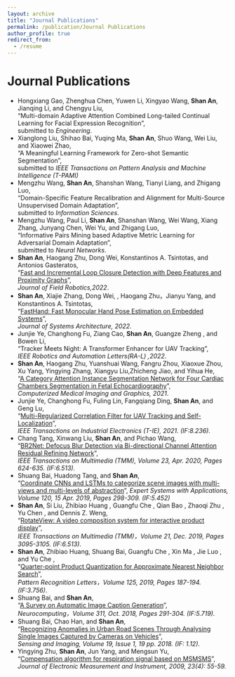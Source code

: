 ```yaml
---
layout: archive
title: "Journal Publications"
permalink: /publication/Journal Publications
author_profile: true
redirect_from:
  - /resume
---
```

Journal Publications
======
* Hongxiang Gao, Zhenghua Chen, Yuwen Li, Xingyao Wang, **Shan An**, Jianqing Li, and Chengyu Liu,   
 “Multi-domain Adaptive Attention Combined Long-tailed Continual Learning for Facial Expression Recognition”,   
 submitted to *Engineering*.
* Xianglong Liu, Shihao Bai, Yuqing Ma, **Shan An**, Shuo Wang, Wei Liu, and Xiaowei Zhao,   
 “A Meaningful Learning Framework for Zero-shot Semantic Segmentation”,   
 submitted to *IEEE Transactions on Pattern Analysis and Machine Intelligence (T-PAMI)*
 * Mengzhu Wang, **Shan An**, Shanshan Wang, Tianyi Liang, and Zhigang Luo,   
 “Domain-Specific Feature Recalibration and Alignment for Multi-Source Unsupervised Domain Adaptation”,   
 submitted to *Information Sciences*.
* Mengzhu Wang, Paul Li, **Shan An**, Shanshan Wang, Wei Wang, Xiang Zhang, Junyang Chen, Wei Yu, and Zhigang Luo,   
 “Informative Pairs Mining based Adaptive Metric Learning for Adversarial Domain Adaptation”,   
 submitted to *Neural Networks*.
* **Shan An**, Haogang Zhu, Dong Wei, Konstantinos A. Tsintotas, and Antonios Gasteratos,   
 “[Fast and Incremental Loop Closure Detection with Deep Features and Proximity Graphs](https://arxiv.org/abs/2010.11703)”,  
  *Journal of Field Robotics,2022*. 
* **Shan An**, Xiajie Zhang, Dong Wei, , Haogang Zhu，Jianyu Yang, and Konstantinos A. Tsintotas,   
 “[FastHand: Fast Monocular Hand Pose Estimation on Embedded Systems](https://www.sciencedirect.com/science/article/abs/pii/S1383762121002514)”,  
 *Journal of Systems Architecture, 2022*.
* Junjie Ye, Changhong Fu, Ziang Cao, **Shan An**, Guangze Zheng , and Bowen Li,  
 “Tracker Meets Night: A Transformer Enhancer for UAV Tracking”,   
 *IEEE Robotics and Automation Letters(RA-L) ,2022*.
* **Shan An**, Haogang Zhu, Yuanshuai Wang, Fangru Zhou, Xiaoxue Zhou, Xu Yang, Yingying Zhang, Xiangyu Liu,Zhicheng Jiao, and Yihua He,  
 “[A Category Attention Instance Segmentation Network for Four Cardiac Chambers Segmentation in Fetal Echocardiography](https://www.sciencedirect.com/science/article/pii/S0895611121001324)”,   
 *Computerized Medical Imaging and Graphics, 2021*. 
* Junjie Ye, Changhong Fu, Fuling Lin, Fangqiang Ding, **Shan An**, and Geng Lu,   
 “[Multi-Regularized Correlation Filter for UAV Tracking and Self-Localization](https://ieeexplore.ieee.org/abstract/document/9457090)”,   
  *IEEE Transactions on Industrial Electronics (T-IE), 2021. (IF:8.236).*
* Chang Tang, Xinwang Liu, **Shan An**, and Pichao Wang,   
 “[BR2Net: Defocus Blur Detection via Bi-directional Channel Attention Residual Refining Network](https://ieeexplore.ieee.org/document/9057632)”,    
 *IEEE Transactions on Multimedia (TMM), Volume 23, Apr. 2020, Pages 624-635. (IF:6.513).*
* Shuang Bai, Huadong Tang, and **Shan An**,   
 “[Coordinate CNNs and LSTMs to categorize scene images with multi-views and multi-levels of abstraction](https://www.sciencedirect.com/science/article/pii/S0957417418305700)”, 
 *Expert Systems with Applications, Volume 120, 15 Apr. 2019, Pages 298-309. (IF:5.452)*
* **Shan An**, Si Liu, Zhibiao Huang , Guangfu Che , Qian Bao , Zhaoqi Zhu , Yu Chen , and   Dennis Z. Weng,   
 “[RotateView: A video composition system for interactive product display](https://ieeexplore.ieee.org/document/8721552)”,   
 *IEEE Transactions on Multimedia (TMM)，Volume 21, Dec. 2019, Pages 3095-3105. (IF:6.513)*.
* **Shan An**, Zhibiao Huang, Shuang Bai, Guangfu Che , Xin Ma , Jie Luo , and Yu Che ,  
 “[Quarter-point Product Quantization for Approximate Nearest Neighbor Search](https://www.sciencedirect.com/science/article/pii/S0167865519301242)”,   
  *Pattern Recognition Letters，Volume 125, 2019, Pages 187-194. (IF:3.756)*. 
* Shuang Bai, and **Shan An**,   
 “[A Survey on Automatic Image Caption Generation](https://www.sciencedirect.com/science/article/pii/S0925231218306659)”,  
 *Neurocomputing，Volume 311, Oct. 2018, Pages 291-304. (IF:5.719).*
* Shuang Bai, Chao Han, and **Shan An**,  
 “[Recognizing Anomalies in Urban Road Scenes Through Analysing Single Images Captured by Cameras on Vehicles](https://link.springer.com/article/10.1007/s11220-018-0218-7)”,   
 *Sensing and Imaging, Volume 19, Issue 1, 19 pp. 2018. (IF: 1.12)*.
* Yingying Zhu, **Shan An**, Jun Yang, and Mengsun Yu,  
 “[Compensation algorithm for respiration signal based on MSMSMS](https://d.wanfangdata.com.cn/periodical/dzclyyqxb200904011)”,   
 *Journal of Electronic Measurement and Instrument, 2009, 23(4): 55-59.*
